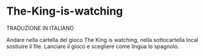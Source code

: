 # The-King-is-watching
TRADUZIONE IN ITALIANO

Andare nella cartella del gioco The King is watching, nella sottocartella local sostiuire il file. Lanciare il gioco e scegliere come lingua lo spagnolo.
